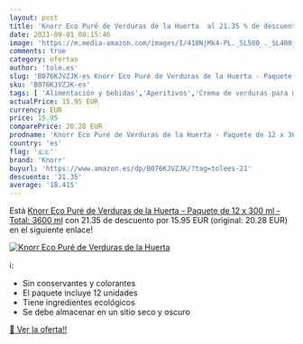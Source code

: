 ```yaml
---
layout: post
title: 'Knorr Eco Puré de Verduras de la Huerta  al 21.35 % de descuento'
date: 2021-09-01 08:15:46
image: 'https://m.media-amazon.com/images/I/418NjMk4-PL._SL500_._SL400_.jpg'
comments: true
category: ofertas
author: 'tole.es'
slug: 'B076KJVZJK-es Knorr Eco Puré de Verduras de la Huerta - Paquete de 12 x...'
sku: 'B076KJVZJK-es'
tags: [ 'Alimentación y bebidas','Aperitivos','Crema de verduras para mojar y untar','Cremas y patés para mojar y untar','Salsas, cremas y patés para mojar y untar','knorr', ]
actualPrice: 15.95 EUR
currency: EUR
price: 15.95
comparePrice: 20.28 EUR
prodname: 'Knorr Eco Puré de Verduras de la Huerta - Paquete de 12 x 300 ml - Total: 3600 ml'
country: 'es'
flag: '🇪🇸'
brand: 'Knorr'
buyurl: 'https://www.amazon.es/dp/B076KJVZJK/?tag=tolees-21'
descuento: '21.35'
average: '18.415'
---
```


Está [Knorr Eco Puré de Verduras de la Huerta - Paquete de 12 x 300 ml - Total: 3600 ml](https://www.amazon.es/dp/B076KJVZJK/?tag=tolees-21) con 21.35 de descuento por 15.95 EUR (original: 20.28 EUR) en el siguiente enlace!

[![Knorr Eco Puré de Verduras de la Huerta ](https://m.media-amazon.com/images/I/418NjMk4-PL._SL500_._SL400_.jpg)](https://www.amazon.es/dp/B076KJVZJK/?tag=tolees-21)

ℹ️:

- Sin conservantes y colorantes
- El paquete incluye 12 unidades
- Tiene ingredientes ecológicos
- Se debe almacenar en un sitio seco y oscuro

[🛒 Ver la oferta!!](https://www.amazon.es/dp/B076KJVZJK/?tag=tolees-21)
